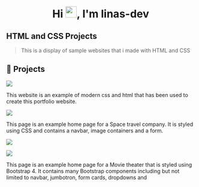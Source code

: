 <h1 align="center">Hi <img src="https://raw.githubusercontent.com/MartinHeinz/MartinHeinz/master/wave.gif" width="30px">, I'm linas-dev</h1>

<h2>HTML and CSS Projects</h2>

> This is a display of sample websites that i made with HTML and CSS

## 🔗 Projects
[![](https://img.shields.io/badge/Portfolio_Website-765??style=for-the-badge&logo=SpaceX&logoColor=red)](https://linas-dev.github.io/)


This website is an example of modern css and html that has been used to create this portfolio website. 

[![](https://img.shields.io/badge/Space_Station-123??style=for-the-badge&logo=SpaceX&logoColor=blue)](https://github.com/linas-dev/HTML-CSS-Projects/tree/main/Creating%20a%20Basic%20HTML%20Website)


This page is an example home page for a Space travel company. It is styled using CSS and contains a navbar, image containers and  a form.

[![](https://img.shields.io/badge/CARS_Website-832??style=for-the-badge&logo=Mercedes&logoColor=white)](https://github.com/linas-dev/HTML-CSS-Projects/tree/main/One-Page%20Website)

[![](https://img.shields.io/badge/Academy_Cinemas-0A66C2??style=for-the-badge&logo=HTMLAcademy&logoColor=white)](https://github.com/linas-dev/HTML-CSS-Projects/tree/main/bootstrap4_project)

This page is an example home page for a Movie theater that is styled using Bootstrap 4. It contains many Bootstrap components including but not limited to navbar, jumbotron, form cards, dropdowns and 















